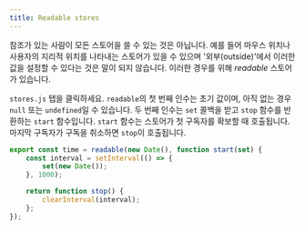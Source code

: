 ```yaml
---
title: Readable stores
---
```


참조가 있는 사람이 모든 스토어을 쓸 수 있는 것은 아닙니다. 예를 들어 마우스 위치나 사용자의 지리적 위치를 나타내는 스토어가 있을 수 있으며 '외부(outside)'에서 이러한 값을 설정할 수 있다는 것은 말이 되지 않습니다. 이러한 경우를 위해 _readable_ 스토어가 있습니다.

`stores.js` 탭을 클릭하세요. `readable`의 첫 번째 인수는 초기 값이며, 아직 없는 경우 `null` 또는 `undefined`일 수 있습니다. 두 번째 인수는 `set` 콜백을 받고 `stop` 함수를 반환하는 `start` 함수입니다. `start` 함수는 스토어가 첫 구독자를 확보할 때 호출됩니다. 마지막 구독자가 구독을 취소하면 `stop`이 호출됩니다.

```js
export const time = readable(new Date(), function start(set) {
	const interval = setInterval(() => {
		set(new Date());
	}, 1000);

	return function stop() {
		clearInterval(interval);
	};
});
```
